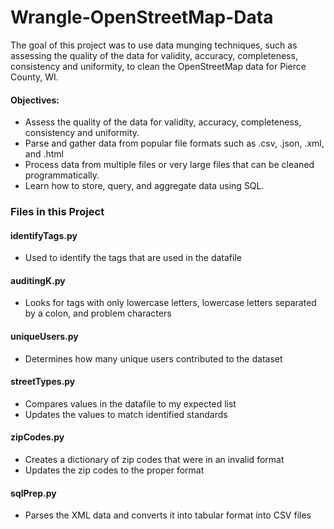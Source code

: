 # Wrangle-OpenStreetMap-Data

The goal of this project was to use data munging techniques, such as assessing the quality of the data for validity, accuracy, completeness, consistency and uniformity, to clean the OpenStreetMap data for Pierce County, WI.

#### Objectives:
- Assess the quality of the data for validity, accuracy, completeness, consistency and uniformity.
- Parse and gather data from popular file formats such as .csv, .json, .xml, and .html
- Process data from multiple files or very large files that can be cleaned programmatically.
- Learn how to store, query, and aggregate data using SQL.

### Files in this Project

#### identifyTags.py 
- Used to identify the tags that are used in the datafile

#### auditingK.py
- Looks for tags with only lowercase letters, lowercase letters separated by a colon, and problem characters

#### uniqueUsers.py
- Determines how many unique users contributed to the dataset

#### streetTypes.py
- Compares values in the datafile to my expected list
- Updates the values to match identified standards

#### zipCodes.py
- Creates a dictionary of zip codes that were in an invalid format
- Updates the zip codes to the proper format

#### sqlPrep.py
- Parses the XML data and converts it into tabular format into CSV files
